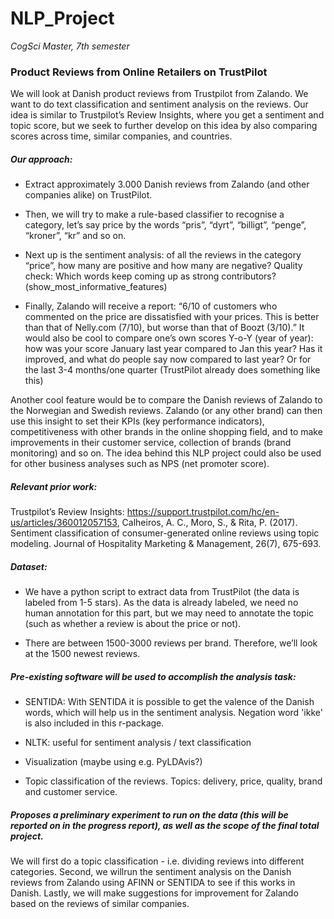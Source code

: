 # NLP_Project
*CogSci Master, 7th semester*

### Product Reviews from Online Retailers on TrustPilot
We will look at Danish product reviews from Trustpilot from Zalando. We want to do text classification and sentiment analysis on the reviews. Our idea is similar to Trustpilot’s Review Insights, where you get a sentiment and topic score, but we seek to further develop on this idea by also comparing scores across time, similar companies, and countries.
 
##### Our approach: 
- Extract approximately 3.000 Danish reviews from Zalando (and other companies alike) on TrustPilot.

- Then, we will try to make a rule-based classifier to recognise a category, let’s say price by the words “pris”, “dyrt”, “billigt”, “penge”, “kroner”, “kr” and so on.

- Next up is the sentiment analysis: of all the reviews in the category “price”, how many are positive and how many are negative?
Quality check: Which words keep coming up as strong contributors? 
(show_most_informative_features)

- Finally, Zalando will receive a report: “6/10 of customers who commented on the price are dissatisfied with your prices. This is better than that of Nelly.com (7/10), but worse than that of Boozt (3/10).” 
It would also be cool to compare one’s own scores Y-o-Y (year of year): how was your score January last year compared to Jan this year? Has it improved, and what do people say now compared to last year? Or for the last 3-4 months/one quarter (TrustPilot already does something like this)

Another cool feature would be to compare the Danish reviews of Zalando to the Norwegian and Swedish reviews.
Zalando (or any other brand) can then use this insight to set their KPIs (key performance indicators), competitiveness with other brands in the online shopping field, and to make improvements in their customer service, collection of brands (brand monitoring) and so on. The idea behind this NLP project could also be used for other business analyses such as NPS (net promoter score).

##### Relevant prior work:
Trustpilot’s Review Insights: https://support.trustpilot.com/hc/en-us/articles/360012057153,
Calheiros, A. C., Moro, S., & Rita, P. (2017). Sentiment classification of consumer-generated online reviews using topic modeling. Journal of Hospitality Marketing & Management, 26(7), 675-693.

##### Dataset: 
- We have a python script to extract data from TrustPilot (the data is labeled from 1-5 stars). As the data is already labeled, we need no human annotation for this part, but we may need to annotate the topic (such as whether a review is about the price or not).

- There are between 1500-3000 reviews per brand. Therefore, we’ll look at the 1500 newest reviews.

##### Pre-existing software will be used to accomplish the analysis task:
- SENTIDA: With SENTIDA it is possible to get the valence of the Danish words, which will help us in the sentiment analysis. Negation word 'ikke' is also included in this r-package.

- NLTK: useful for sentiment analysis / text classification

- Visualization (maybe using e.g. PyLDAvis?)

- Topic classification of the reviews. Topics: delivery, price, quality, brand and customer service.

##### Proposes a preliminary experiment to run on the data (this will be reported on in the progress report), as well as the scope of the final total project.
We will first do a topic classification - i.e. dividing reviews into different categories. Second, we willrun the sentiment analysis on the Danish reviews from Zalando using AFINN or SENTIDA to see if this works in Danish. Lastly, we will make suggestions for improvement for Zalando based on the reviews of similar companies. 
